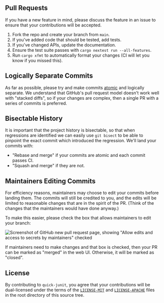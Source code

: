 ## Pull Requests

If you have a new feature in mind, please discuss the feature in an issue to ensure that your
contributions will be accepted.

1. Fork the repo and create your branch from `main`.
2. If you've added code that should be tested, add tests.
3. If you've changed APIs, update the documentation.
4. Ensure the test suite passes with `cargo nextest run --all-features`.
5. Run `cargo xfmt` to automatically format your changes (CI will let you know if you missed this).

## Logically Separate Commits

As far as possible, please try and make commits
[atomic](https://en.wikipedia.org/wiki/Atomic_commit#Atomic_commit_convention) and logically
separate. We understand that GitHub's pull request model doesn't work well with "stacked diffs", so
if your changes are complex, then a single PR with a series of commits is preferred.

## Bisectable History

It is important that the project history is bisectable, so that when regressions are identified we
can easily use `git bisect` to be able to pinpoint the exact commit which introduced the regression.
We'll land your commits with:

- "Rebase and merge" if your commits are atomic and each commit passes CI.
- "Squash and merge" if they are not.

## Maintainers Editing Commits

For efficiency reasons, maintainers may choose to edit your commits before landing them. The commits
will still be credited to you, and the edits will be limited to reasonable changes that are in the
spirit of the PR. (Think of the changes that the maintainers would have done anyway.)

To make this easier, please check the box that allows maintainers to edit your branch:

![Screenshot of GitHub new pull request page, showing "Allow edits and access to secrets by maintainers" checked](https://github.com/nextest-rs/quick-junit/assets/180618/9f4074fa-4f52-4735-af19-144464f0fb8d)

If maintainers need to make changes and that box is checked, then your PR can be marked as "merged"
in the web UI. Otherwise, it will be marked as "closed".

## License

By contributing to `quick-junit`, you agree that your contributions will be dual-licensed under the
terms of the [`LICENSE-MIT`](LICENSE-MIT) and [`LICENSE-APACHE`](LICENSE-APACHE) files in the root
directory of this source tree.
